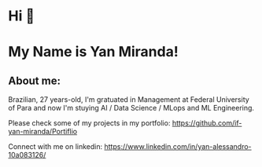 # Hi 👋
# My Name is Yan Miranda!

## About me:
Brazilian, 27 years-old, I'm gratuated in Management at Federal University of Para and now I'm stuying AI / Data Science / MLops and ML Engineering.

Please check some of my projects in my portfolio: https://github.com/if-yan-miranda/Portiflio

Connect with me on linkedin: https://www.linkedin.com/in/yan-alessandro-10a083126/

<!--
**if-yan-miranda/if-yan-miranda** is a ✨ _special_ ✨ repository because its `README.md` (this file) appears on your GitHub profile.

Here are some ideas to get you started:

- 🔭 I’m currently working on ...
- 🌱 I’m currently learning ...
- 👯 I’m looking to collaborate on ...
- 🤔 I’m looking for help with ...
- 💬 Ask me about ...
- 📫 How to reach me: ...
- 😄 Pronouns: ...
- ⚡ Fun fact: ...
-->
